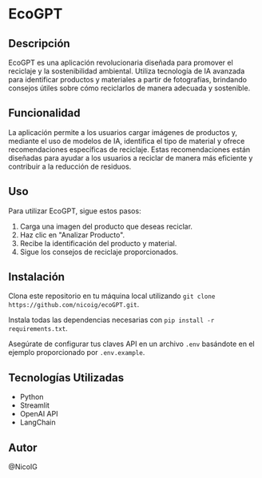 # EcoGPT

## Descripción
EcoGPT es una aplicación revolucionaria diseñada para promover el reciclaje y la sostenibilidad ambiental. Utiliza tecnología de IA avanzada para identificar productos y materiales a partir de fotografías, brindando consejos útiles sobre cómo reciclarlos de manera adecuada y sostenible.

## Funcionalidad
La aplicación permite a los usuarios cargar imágenes de productos y, mediante el uso de modelos de IA, identifica el tipo de material y ofrece recomendaciones específicas de reciclaje. Estas recomendaciones están diseñadas para ayudar a los usuarios a reciclar de manera más eficiente y contribuir a la reducción de residuos.

## Uso
Para utilizar EcoGPT, sigue estos pasos:
1. Carga una imagen del producto que deseas reciclar.
2. Haz clic en "Analizar Producto".
3. Recibe la identificación del producto y material.
4. Sigue los consejos de reciclaje proporcionados.

## Instalación
Clona este repositorio en tu máquina local utilizando `git clone https://github.com/nicoig/ecoGPT.git`.

Instala todas las dependencias necesarias con `pip install -r requirements.txt`.

Asegúrate de configurar tus claves API en un archivo `.env` basándote en el ejemplo proporcionado por `.env.example`.

## Tecnologías Utilizadas
- Python
- Streamlit
- OpenAI API
- LangChain


## Autor
@NicoIG